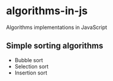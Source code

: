 # algorithms-in-js
Algorithms implementations in JavaScript

## Simple sorting algorithms

- Bubble sort
- Selection sort
- Insertion sort